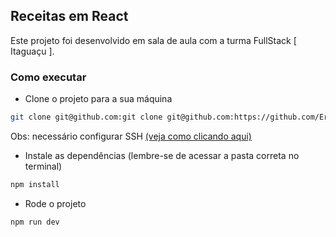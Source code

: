 ## Receitas em React

Este projeto foi desenvolvido em sala de aula com a turma FullStack [ Itaguaçu ].

### Como executar

- Clone o projeto para a sua máquina

```bash
git clone git@github.com:git clone git@github.com:https://github.com/EricoCoutoJr/DevFullStack/tree/main/[M1S06] EX1-EX6 -Card .
```

Obs: necessário configurar SSH [(veja como clicando aqui)](https://www.youtube.com/watch?v=n-H1eFSsugo)

- Instale as dependências (lembre-se de acessar a pasta correta no terminal)

```bash
npm install
```

- Rode o projeto

```bash
npm run dev
```
